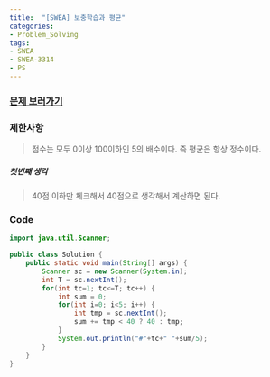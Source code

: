 ```yaml
---
title:  "[SWEA] 보충학습과 평균"
categories:
- Problem_Solving
tags:
- SWEA
- SWEA-3314
- PS
---
```




### [문제 보러가기]( https://swexpertacademy.com/main/code/problem/problemDetail.do?contestProbId=AWBnA2jaxDsDFAWr&categoryId=AWBnA2jaxDsDFAWr&categoryType=CODE )



### 제한사항

>  점수는 모두 0이상 100이하인 5의 배수이다. 즉 평균은 항상 정수이다. 

##### 첫번째 생각

> 40점 이하만 체크해서 40점으로 생각해서 계산하면 된다.



### Code

```java
import java.util.Scanner;

public class Solution {
	public static void main(String[] args) {
		Scanner sc = new Scanner(System.in);
		int T = sc.nextInt();
		for(int tc=1; tc<=T; tc++) {
			int sum = 0;
			for(int i=0; i<5; i++) {
				int tmp = sc.nextInt();
				sum += tmp < 40 ? 40 : tmp;
			}
			System.out.println("#"+tc+" "+sum/5);
		}
	}
}
```

